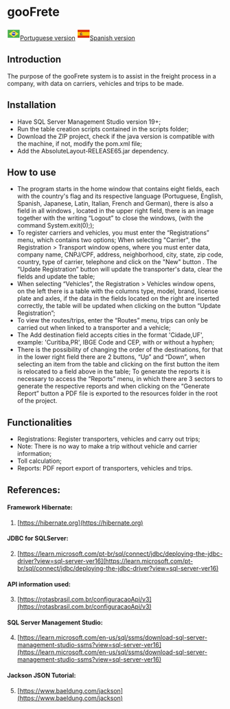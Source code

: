 #  gooFrete
<img src="images/brasil.png" alt="Bandeira dos Estados Unidos" width="30" height="30">[Portuguese version](README.md) 
<img src="images/espanha.png" alt="Bandeira dos Estados Unidos" width="30" height="30">[Spanish version](README.en.md) 

## Introduction
The purpose of the gooFrete system is to assist in the freight process in a company, with data on carriers, vehicles and trips to be made.

## Installation
- Have SQL Server Management Studio version 19+;
- Run the table creation scripts contained in the scripts folder;
- Download the ZIP project, check if the java version is compatible with the machine, if not, modify the pom.xml file;
- Add the AbsoluteLayout-RELEASE65.jar dependency. 

## How to use
- The program starts in the home window that contains eight fields, each with the country's flag and its respective language (Portuguese, English, Spanish, Japanese, Latin, Italian, French and German), there is also a field in all windows , located in the upper right field, there is an image together with the writing “Logout” to close the windows, (with the command System.exit(0););
- To register carriers and vehicles, you must enter the “Registrations” menu, which contains two options;
When selecting "Carrier", the Registration > Transport window opens, where you must enter data, company name, CNPJ/CPF, address, neighborhood, city, state, zip code, country, type of carrier, telephone and click on the "New" button . The “Update Registration” button will update the transporter's data, clear the fields and update the table;
- When selecting “Vehicles”, the Registration > Vehicles window opens, on the left there is a table with the columns type, model, brand, license plate and axles, if the data in the fields located on the right are inserted correctly, the table will be updated when clicking on the button “Update Registration”;
- To view the routes/trips, enter the “Routes” menu, trips can only be carried out when linked to a transporter and a vehicle;
- The Add destination field accepts cities in the format 'Cidade,UF', example: 'Curitiba,PR', IBGE Code and CEP, with or without a hyphen;
- There is the possibility of changing the order of the destinations, for that in the lower right field there are 2 buttons, “Up” and “Down”, when selecting an item from the table and clicking on the first button the item is relocated to a field above in the table;
To generate the reports it is necessary to access the “Reports” menu, in which there are 3 sectors to generate the respective reports and when clicking on the “Generate Report” button a PDF file is exported to the resources folder in the root of the project.

## Functionalities
- Registrations:
Register transporters, vehicles and carry out trips;
- Note: There is no way to make a trip without vehicle and carrier information;
- Toll calculation;
- Reports:
PDF report export of transporters, vehicles and trips.

## References:

#### Framework Hibernate:
1. [https://hibernate.org](https://hibernate.org)
#### JDBC for SQLServer:
2. [https://learn.microsoft.com/pt-br/sql/connect/jdbc/deploying-the-jdbc-driver?view=sql-server-ver16](https://learn.microsoft.com/pt-br/sql/connect/jdbc/deploying-the-jdbc-driver?view=sql-server-ver16)
#### API information used:
3. [https://rotasbrasil.com.br/configuracaoApi/v3](https://rotasbrasil.com.br/configuracaoApi/v3)
#### SQL Server Management Studio:
4. [https://learn.microsoft.com/en-us/sql/ssms/download-sql-server-management-studio-ssms?view=sql-server-ver16](https://learn.microsoft.com/en-us/sql/ssms/download-sql-server-management-studio-ssms?view=sql-server-ver16)
#### Jackson JSON Tutorial:
5. [https://www.baeldung.com/jackson](https://www.baeldung.com/jackson)
